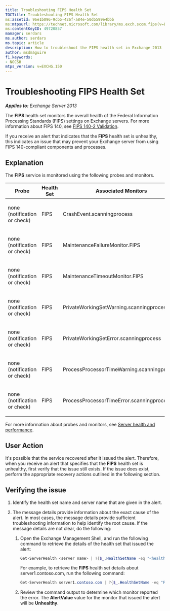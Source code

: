 ```yaml
---
title: Troubleshooting FIPS Health Set
TOCTitle: Troubleshooting FIPS Health Set
ms:assetid: 96e1b096-9cb5-426f-a84e-50d5599e4bbb
ms:mtpsurl: https://technet.microsoft.com/library/ms.exch.scom.fips(v=EXCHG.150)
ms:contentKeyID: 49720857
manager: serdars
ms.author: serdars
ms.topic: article
description: How to troubleshoot the FIPS health set in Exchange 2013
author: msdmaguire
f1.keywords:
- NOCSH
mtps_version: v=EXCHG.150
---
```


# Troubleshooting FIPS Health Set

_**Applies to:** Exchange Server 2013_

The **FIPS** health set monitors the overall health of the Federal Information Processing Standards (FIPS) settings on Exchange servers. For more information about FIPS 140, see [FIPS 140-2 Validation](/windows/security/threat-protection/fips-140-validation).

If you receive an alert that indicates that the **FIPS** health set is unhealthy, this indicates an issue that may prevent your Exchange server from using FIPS 140-compliant components and processes.

## Explanation

The **FIPS** service is monitored using the following probes and monitors.

<table>
<colgroup>
<col/>
<col/>
<col/>
</colgroup>
<thead>
<tr class="header">
<th>Probe</th>
<th>Health Set</th>
<th>Associated Monitors</th>
</tr>
</thead>
<tbody>
<tr class="odd">
<td><p>none (notification or check)</p></td>
<td><p>FIPS</p></td>
<td><p>CrashEvent.scanningprocess</p></td>
</tr>
<tr class="even">
<td><p>none (notification or check)</p></td>
<td><p>FIPS</p></td>
<td><p>MaintenanceFailureMonitor.FIPS</p></td>
</tr>
<tr class="odd">
<td><p>none (notification or check)</p></td>
<td><p>FIPS</p></td>
<td><p>MaintenanceTimeoutMonitor.FIPS</p></td>
</tr>
<tr class="even">
<td><p>none (notification or check)</p></td>
<td><p>FIPS</p></td>
<td><p>PrivateWorkingSetWarning.scanningprocess</p></td>
</tr>
<tr class="odd">
<td><p>none (notification or check)</p></td>
<td><p>FIPS</p></td>
<td><p>PrivateWorkingSetError.scanningprocess</p></td>
</tr>
<tr class="even">
<td><p>none (notification or check)</p></td>
<td><p>FIPS</p></td>
<td><p>ProcessProcessorTimeWarning.scanningprocess</p></td>
</tr>
<tr class="odd">
<td><p>none (notification or check)</p></td>
<td><p>FIPS</p></td>
<td><p>ProcessProcessorTimeError.scanningprocess</p></td>
</tr>
</tbody>
</table>

For more information about probes and monitors, see [Server health and performance](../../server-health-and-performance-exchange-2013-help.md).

## User Action

It's possible that the service recovered after it issued the alert. Therefore, when you receive an alert that specifies that the **FIPS** health set is unhealthy, first verify that the issue still exists. If the issue does exist, perform the appropriate recovery actions outlined in the following section.

## Verifying the issue

1. Identify the health set name and server name that are given in the alert.

2. The message details provide information about the exact cause of the alert. In most cases, the message details provide sufficient troubleshooting information to help identify the root cause. If the message details are not clear, do the following:

   1. Open the Exchange Management Shell, and run the following command to retrieve the details of the health set that issued the alert:

      ```powershell
      Get-ServerHealth <server name> | ?{$_.HealthSetName -eq "<health set name>"}
      ```

      For example, to retrieve the **FIPS** health set details about server1.contoso.com, run the following command:

      ```powershell
      Get-ServerHealth server1.contoso.com | ?{$_.HealthSetName -eq "FIPS"}
      ```

   2. Review the command output to determine which monitor reported the error. The **AlertValue** value for the monitor that issued the alert will be **Unhealthy**.
